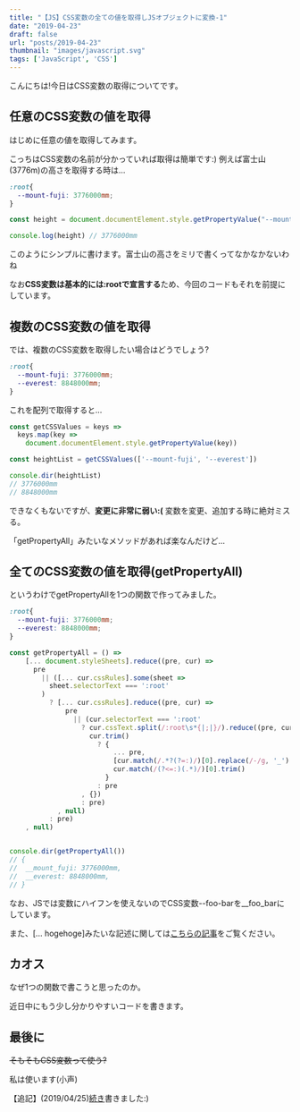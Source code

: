```yaml
---
title: "【JS】CSS変数の全ての値を取得しJSオブジェクトに変換-1"
date: "2019-04-23"
draft: false
url: "posts/2019-04-23"
thumbnail: "images/javascript.svg"
tags: ['JavaScript', 'CSS']
---
```


こんにちは!今日はCSS変数の取得についてです。

## 任意のCSS変数の値を取得

はじめに任意の値を取得してみます。

こっちはCSS変数の名前が分かっていれば取得は簡単です:) 例えば富士山(3776m)の高さを取得する時は...

```css
:root{
  --mount-fuji: 3776000mm;
}
```

```javascript
const height = document.documentElement.style.getPropertyValue("--mount-fuji")

console.log(height) // 3776000mm
```

このようにシンプルに書けます。富士山の高さをミリで書くってなかなかないわね

なお**CSS変数は基本的には:rootで宣言する**ため、今回のコードもそれを前提にしています。
## 複数のCSS変数の値を取得

では、複数のCSS変数を取得したい場合はどうでしょう?
```css
:root{
  --mount-fuji: 3776000mm;
  --everest: 8848000mm; 
}
```

これを配列で取得すると...
```javascript
const getCSSValues = keys =>
  keys.map(key =>
    document.documentElement.style.getPropertyValue(key))

const heightList = getCSSValues(['--mount-fuji', '--everest'])

console.dir(heightList)
// 3776000mm
// 8848000mm
```

できなくもないですが、**変更に非常に弱い:(** 変数を変更、追加する時に絶対ミスる。

「getPropertyAll」みたいなメソッドがあれば楽なんだけど...

## 全てのCSS変数の値を取得(getPropertyAll)

というわけでgetPropertyAllを1つの関数で作ってみました。

```css
:root{
  --mount-fuji: 3776000mm;
  --everest: 8848000mm; 
}
```

```javascript
const getPropertyAll = () =>
    [... document.styleSheets].reduce((pre, cur) =>
      pre
        || ([... cur.cssRules].some(sheet =>
          sheet.selectorText === ':root'
        )
          ? [... cur.cssRules].reduce((pre, cur) =>
              pre
                || (cur.selectorText === ':root'
                  ? cur.cssText.split(/:root\s*{|;|}/).reduce((pre, cur)　=>
                    cur.trim()
                      ? {
                          ... pre,
                          [cur.match(/.*?(?=:)/)[0].replace(/-/g, '_').trim()]:
                          cur.match(/(?<=:)(.*)/)[0].trim()
                        }
                      : pre
                  , {})
                  : pre)
            , null)
          : pre)
    , null)


console.dir(getPropertyAll())
// {
//  __mount_fuji: 3776000mm,
//  __everest: 8848000mm,
// }
```

なお、JSでは変数にハイフンを使えないのでCSS変数--foo-barを__foo_barにしています。

また、[...  hogehoge]みたいな記述に関しては[こちらの記事](../../posts/2019-04-22)をご覧ください。
## カオス

なぜ1つの関数で書こうと思ったのか。

近日中にもう少し分かりやすいコードを書きます。

## 最後に
~~そもそもCSS変数って使う?~~

私は使います(小声)

【追記】(2019/04/25)[続き](../../posts/2019-04-25)書きました:)